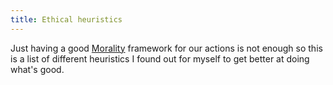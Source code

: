 ```yaml
---
title: Ethical heuristics
---
```

Just having a good [Morality](morality.md) framework for our actions is not enough so this is a list of different heuristics I found out for myself to get better at doing what's good.